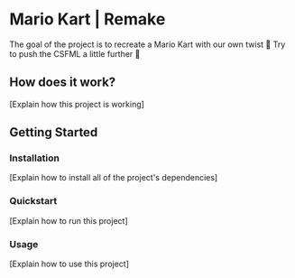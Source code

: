 # Mario Kart | Remake

The goal of the project is to recreate a Mario Kart with our own twist 🛵 Try to push the CSFML a little further 🚀

## How does it work?

[Explain how this project is working]

## Getting Started

### Installation

[Explain how to install all of the project's dependencies]

### Quickstart

[Explain how to run this project]

### Usage

[Explain how to use this project]
